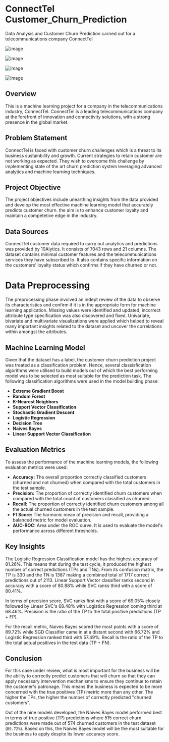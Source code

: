 # ConnectTel Customer_Churn_Prediction
Data Analysis and Customer Churn Prediction carried out for a telecommunications company ConnectTel


![image](https://github.com/mokore/Customer_Churn_Prediction/assets/159819689/b43aa6c7-d7f7-4a44-b705-1d95e637dcbe)


![image](https://github.com/mokore/Customer_Churn_Prediction/assets/159819689/fdb044bf-87c5-4daf-97ce-6a30ce271888)


![image](https://github.com/mokore/Customer_Churn_Prediction/assets/159819689/ab34f6bb-3643-4771-adff-203be7dac2c9)

![image](https://github.com/mokore/Customer_Churn_Prediction/assets/159819689/3060f63a-4844-4b52-a7d9-ca4c73f22d4e)


## Overview
This is a machine learning project for a company in the telecommunications industry, ConnectTel. ConnectTel is a leading telecommunications company at the forefront of innovation and connectivity solutions, with a strong presence in the global market.

## Problem Statement
ConnectTel is faced with customer churn challenges which is a threat to its business sustainbility and growth. Current strategies to retain customer are not working as expected. They wish to overcome this challenge by implementing state of the art churn prediction system leveraging advanced analytics and machine learning techniques.

## Project Objective
The project objectives include unearthing insights from the data provided and develop the most effective machine learning model that accurately predicts customer churn. the aim is to enhance customer loyalty and maintain a competetive edge in the industry.

## Data Sources
ConnectTel customer data required to carry out analytics and predictions was provided by 10Alytics. It consists of 7043 rows and 21 columns. The dataset contains minimal customer features and the telecommunications services they have subscribed to. It also contains specific information on the customers’ loyalty status which confirms if they have churned or not.

# Data Preprocessing
The preprocessing phase involved an indept review of the data to observe its characteristics and confirm if it is in the appropriate form for machine learning application. Missing values were identified and updated, incorrect attribute type specification was also discovered and fixed. Univariate, bivariate and multivariate visualizations were applied which helped to reveal many important insights related to the dataset and uncover the correlations within amongst the attributes.

## Machine Learning Model
Given that the dataset has a label, the customer churn prediction project was treated as a classification problem. Hence, several classisfication algorithms were utilised to build models out of which the best performing model was to be selected as most suitable for the prediction task. The following classification algorithms were used in the model building phase:

- **Extreme Gradient Boost**
- **Random Forest**
- **K-Nearest Neighbors**
- **Support Vector Classification**
- **Stochastic Gradient Descent**
- **Logistic Regression**
- **Decision Tree**
- **Naives Bayes**
- **Linear Support Vector Classification**

## Evaluation Metrics
To assess the performance of the machine learning models, the following evaluation metrics were used:

- **Accuracy:** The overall proportion correctly classified customers (churned and not churned) when compared with the total customers in the test sample.
- **Precision:** The proportion of correctly identified churn customers when compared with the total count of customers classified as churned.
- **Recall:** The proportion of correctly identified churn customers among all the actual churned customers in the test sample.
- **F1 Score:** The harmonic mean of precision and recall, providing a balanced metric for model evaluation.
- **AUC-ROC:** Area under the ROC curve. It is used to evaluate the model's performance across different thresholds. 

## Key Insights
The Logistic Regression Classification model has the highest accuracy of 81.26%. This means that during the test cycle, it produced the highest number of correct predictions (TPs and TNs). From its confusion matrix, the TP is 330 and the TN is 1387 making a combined total of 1717 correct predictions out of 2113. Linear Support Vector classifier ranks second in accuracy with a score of 80.88% while SVC ranks third with a score of 80.41%.

In terms of precision score, SVC ranks first with a score of 69.05% closely followed by Linear SVC's 68.48% with Logistics Regression coming third at 68.46%. Precision is the ratio of the TP to the total positive predictions (TP + FP).

For the recall metric, Naives Bayes scored the most points with a score of 89.72% while SGD Classifier came in at a distant second with 66.72% and Logistic Regression ranked third with 57.49%. Recall is the ratio of the TP to the total actual positives in the test data (TP + FN).

## Conclusion
For this case under review, what is most important for the business will be the ability to correctly predict customers that will churn so that they can apply necessary intervention mechanisms to ensure they continue to retain the customer's patronage. This means the business is expected to be more concerned with the true positives (TP) metric more than any other. The higher the TPs, the higher the number of correctly predicted "churned customers".

Out of the nine models developed, the Naives Bayes model performed best in terms of true positive (TP) predictions where 515 correct churn predictions were made out of 574 churned customers in the test dataset (`89.72%`). Based on this, the Naives Bayes model will be the most suitable for the business to apply despite its lower accuracy score.
